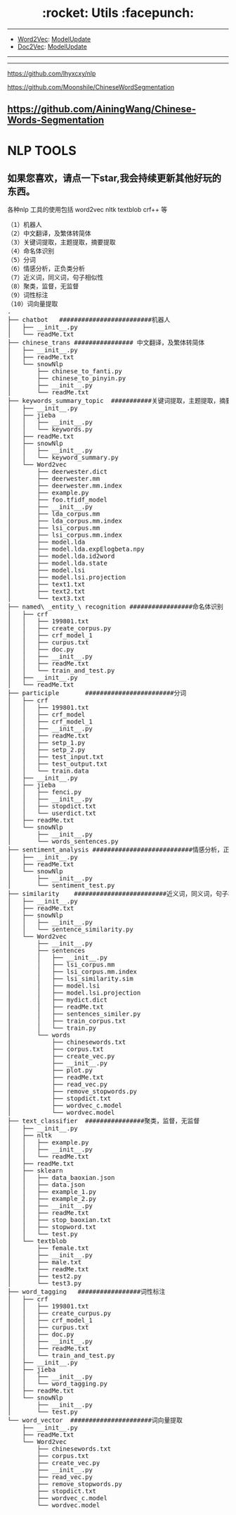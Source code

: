 <h1 align = "center">:rocket: Utils :facepunch:</h1>

---
- [Word2Vec][1]: [ModelUpdate][3]
- [Doc2Vec][2]: [ModelUpdate][3]

---
[1]: https://github.com/Jie-Yuan/AI/blob/master/8_NLP/2_WordEmbedding/1_Word2Vec/myword2vec.md
[2]: https://github.com/Jie-Yuan/AI/blob/master/8_NLP/2_WordEmbedding/6_Doc2Vec/mydoc2vec.md
[3]: https://github.com/Jie-Yuan/AI/edit/master/8_NLP/2_WordEmbedding/1_Word2Vec/model_update.md

---
https://github.com/lhyxcxy/nlp

https://github.com/Moonshile/ChineseWordSegmentation

https://github.com/AiningWang/Chinese-Words-Segmentation
---
# NLP TOOLS

## 如果您喜欢，请点一下star,我会持续更新其他好玩的东西。
各种nlp 工具的使用包括 word2vec nltk textblob crf++ 等
<pre name="code" class="python">（1）机器人
（2）中文翻译，及繁体转简体
（3）关键词提取，主题提取，摘要提取
（4）命名体识别
（5）分词
（6）情感分析，正负类分析
（7）近义词，同义词，句子相似性
（8）聚类，监督，无监督
（9）词性标注
（10）词向量提取
.
├── chatbot   #########################机器人
│&nbsp;&nbsp; ├── __init__.py
│&nbsp;&nbsp; └── readMe.txt
├── chinese_trans ################ 中文翻译，及繁体转简体
│&nbsp;&nbsp; ├── __init__.py
│&nbsp;&nbsp; ├── readMe.txt
│&nbsp;&nbsp; └── snowNlp
│&nbsp;&nbsp;     ├── chinese_to_fanti.py
│&nbsp;&nbsp;     ├── chinese_to_pinyin.py
│&nbsp;&nbsp;     ├── __init__.py
│&nbsp;&nbsp;     └── readMe.txt
├── keywords_summary_topic  ###########关键词提取，主题提取，摘要提取
│&nbsp;&nbsp; ├── __init__.py
│&nbsp;&nbsp; ├── jieba
│&nbsp;&nbsp; │&nbsp;&nbsp; ├── __init__.py
│&nbsp;&nbsp; │&nbsp;&nbsp; └── keywords.py
│&nbsp;&nbsp; ├── readMe.txt
│&nbsp;&nbsp; ├── snowNlp
│&nbsp;&nbsp; │&nbsp;&nbsp; ├── __init__.py
│&nbsp;&nbsp; │&nbsp;&nbsp; └── keyword_summary.py
│&nbsp;&nbsp; └── Word2vec
│&nbsp;&nbsp;     ├── deerwester.dict
│&nbsp;&nbsp;     ├── deerwester.mm
│&nbsp;&nbsp;     ├── deerwester.mm.index
│&nbsp;&nbsp;     ├── example.py
│&nbsp;&nbsp;     ├── foo.tfidf_model
│&nbsp;&nbsp;     ├── __init__.py
│&nbsp;&nbsp;     ├── lda_corpus.mm
│&nbsp;&nbsp;     ├── lda_corpus.mm.index
│&nbsp;&nbsp;     ├── lsi_corpus.mm
│&nbsp;&nbsp;     ├── lsi_corpus.mm.index
│&nbsp;&nbsp;     ├── model.lda
│&nbsp;&nbsp;     ├── model.lda.expElogbeta.npy
│&nbsp;&nbsp;     ├── model.lda.id2word
│&nbsp;&nbsp;     ├── model.lda.state
│&nbsp;&nbsp;     ├── model.lsi
│&nbsp;&nbsp;     ├── model.lsi.projection
│&nbsp;&nbsp;     ├── text1.txt
│&nbsp;&nbsp;     ├── text2.txt
│&nbsp;&nbsp;     └── text3.txt
├── named\ _entity_\ recognition #################命名体识别
│&nbsp;&nbsp; ├── crf
│&nbsp;&nbsp; │&nbsp;&nbsp; ├── 199801.txt
│&nbsp;&nbsp; │&nbsp;&nbsp; ├── create_corpus.py
│&nbsp;&nbsp; │&nbsp;&nbsp; ├── crf_model_1
│&nbsp;&nbsp; │&nbsp;&nbsp; ├── curpus.txt
│&nbsp;&nbsp; │&nbsp;&nbsp; ├── doc.py
│&nbsp;&nbsp; │&nbsp;&nbsp; ├── __init__.py
│&nbsp;&nbsp; │&nbsp;&nbsp; ├── readMe.txt
│&nbsp;&nbsp; │&nbsp;&nbsp; └── train_and_test.py
│&nbsp;&nbsp; ├── __init__.py
│&nbsp;&nbsp; └── readMe.txt
├── participle       ########################分词
│&nbsp;&nbsp; ├── crf
│&nbsp;&nbsp; │&nbsp;&nbsp; ├── 199801.txt
│&nbsp;&nbsp; │&nbsp;&nbsp; ├── crf_model
│&nbsp;&nbsp; │&nbsp;&nbsp; ├── crf_model_1
│&nbsp;&nbsp; │&nbsp;&nbsp; ├── __init__.py
│&nbsp;&nbsp; │&nbsp;&nbsp; ├── readMe.txt
│&nbsp;&nbsp; │&nbsp;&nbsp; ├── setp_1.py
│&nbsp;&nbsp; │&nbsp;&nbsp; ├── setp_2.py
│&nbsp;&nbsp; │&nbsp;&nbsp; ├── test_input.txt
│&nbsp;&nbsp; │&nbsp;&nbsp; ├── test_output.txt
│&nbsp;&nbsp; │&nbsp;&nbsp; └── train.data
│&nbsp;&nbsp; ├── __init__.py
│&nbsp;&nbsp; ├── jieba
│&nbsp;&nbsp; │&nbsp;&nbsp; ├── fenci.py
│&nbsp;&nbsp; │&nbsp;&nbsp; ├── __init__.py
│&nbsp;&nbsp; │&nbsp;&nbsp; ├── stopdict.txt
│&nbsp;&nbsp; │&nbsp;&nbsp; └── userdict.txt
│&nbsp;&nbsp; ├── readMe.txt
│&nbsp;&nbsp; └── snowNlp
│&nbsp;&nbsp;     ├── __init__.py
│&nbsp;&nbsp;     └── words_sentences.py
├── sentiment_analysis ###########################情感分析，正负类分析
│&nbsp;&nbsp; ├── __init__.py
│&nbsp;&nbsp; ├── readMe.txt
│&nbsp;&nbsp; └── snowNlp
│&nbsp;&nbsp;     ├── __init__.py
│&nbsp;&nbsp;     └── sentiment_test.py
├── similarity    #########################近义词，同义词，句子相似性
│&nbsp;&nbsp; ├── __init__.py
│&nbsp;&nbsp; ├── readMe.txt
│&nbsp;&nbsp; ├── snowNlp
│&nbsp;&nbsp; │&nbsp;&nbsp; ├── __init__.py
│&nbsp;&nbsp; │&nbsp;&nbsp; └── sentence_similarity.py
│&nbsp;&nbsp; └── Word2vec
│&nbsp;&nbsp;     ├── __init__.py
│&nbsp;&nbsp;     ├── sentences
│&nbsp;&nbsp;     │&nbsp;&nbsp; ├── __init__.py
│&nbsp;&nbsp;     │&nbsp;&nbsp; ├── lsi_corpus.mm
│&nbsp;&nbsp;     │&nbsp;&nbsp; ├── lsi_corpus.mm.index
│&nbsp;&nbsp;     │&nbsp;&nbsp; ├── lsi_similarity.sim
│&nbsp;&nbsp;     │&nbsp;&nbsp; ├── model.lsi
│&nbsp;&nbsp;     │&nbsp;&nbsp; ├── model.lsi.projection
│&nbsp;&nbsp;     │&nbsp;&nbsp; ├── mydict.dict
│&nbsp;&nbsp;     │&nbsp;&nbsp; ├── readMe.txt
│&nbsp;&nbsp;     │&nbsp;&nbsp; ├── sentences_similer.py
│&nbsp;&nbsp;     │&nbsp;&nbsp; ├── train_corpus.txt
│&nbsp;&nbsp;     │&nbsp;&nbsp; └── train.py
│&nbsp;&nbsp;     └── words
│&nbsp;&nbsp;         ├── chinesewords.txt
│&nbsp;&nbsp;         ├── corpus.txt
│&nbsp;&nbsp;         ├── create_vec.py
│&nbsp;&nbsp;         ├── __init__.py
│&nbsp;&nbsp;         ├── plot.py
│&nbsp;&nbsp;         ├── readMe.txt
│&nbsp;&nbsp;         ├── read_vec.py
│&nbsp;&nbsp;         ├── remove_stopwords.py
│&nbsp;&nbsp;         ├── stopdict.txt
│&nbsp;&nbsp;         ├── wordvec_c.model
│&nbsp;&nbsp;         └── wordvec.model
├── text_classifier  ################聚类，监督，无监督
│&nbsp;&nbsp; ├── __init__.py
│&nbsp;&nbsp; ├── nltk
│&nbsp;&nbsp; │&nbsp;&nbsp; ├── example.py
│&nbsp;&nbsp; │&nbsp;&nbsp; ├── __init__.py
│&nbsp;&nbsp; │&nbsp;&nbsp; └── readMe.txt
│&nbsp;&nbsp; ├── readMe.txt
│&nbsp;&nbsp; ├── sklearn
│&nbsp;&nbsp; │&nbsp;&nbsp; ├── data_baoxian.json
│&nbsp;&nbsp; │&nbsp;&nbsp; ├── data.json
│&nbsp;&nbsp; │&nbsp;&nbsp; ├── example_1.py
│&nbsp;&nbsp; │&nbsp;&nbsp; ├── example_2.py
│&nbsp;&nbsp; │&nbsp;&nbsp; ├── __init__.py
│&nbsp;&nbsp; │&nbsp;&nbsp; ├── readMe.txt
│&nbsp;&nbsp; │&nbsp;&nbsp; ├── stop_baoxian.txt
│&nbsp;&nbsp; │&nbsp;&nbsp; ├── stopword.txt
│&nbsp;&nbsp; │&nbsp;&nbsp; └── test.py
│&nbsp;&nbsp; └── textblob
│&nbsp;&nbsp;     ├── female.txt
│&nbsp;&nbsp;     ├── __init__.py
│&nbsp;&nbsp;     ├── male.txt
│&nbsp;&nbsp;     ├── readMe.txt
│&nbsp;&nbsp;     ├── test2.py
│&nbsp;&nbsp;     └── test3.py
├── word_tagging   #################词性标注
│&nbsp;&nbsp; ├── crf
│&nbsp;&nbsp; │&nbsp;&nbsp; ├── 199801.txt
│&nbsp;&nbsp; │&nbsp;&nbsp; ├── create_curpus.py
│&nbsp;&nbsp; │&nbsp;&nbsp; ├── crf_model_1
│&nbsp;&nbsp; │&nbsp;&nbsp; ├── curpus.txt
│&nbsp;&nbsp; │&nbsp;&nbsp; ├── doc.py
│&nbsp;&nbsp; │&nbsp;&nbsp; ├── __init__.py
│&nbsp;&nbsp; │&nbsp;&nbsp; ├── readMe.txt
│&nbsp;&nbsp; │&nbsp;&nbsp; └── train_and_test.py
│&nbsp;&nbsp; ├── __init__.py
│&nbsp;&nbsp; ├── jieba
│&nbsp;&nbsp; │&nbsp;&nbsp; ├── __init__.py
│&nbsp;&nbsp; │&nbsp;&nbsp; └── word_tagging.py
│&nbsp;&nbsp; ├── readMe.txt
│&nbsp;&nbsp; └── snowNlp
│&nbsp;&nbsp;     ├── __init__.py
│&nbsp;&nbsp;     └── test.py
└── word_vector  ######################词向量提取
    ├── __init__.py
    ├── readMe.txt
    └── Word2vec
        ├── chinesewords.txt
        ├── corpus.txt
        ├── create_vec.py
        ├── __init__.py
        ├── read_vec.py
        ├── remove_stopwords.py
        ├── stopdict.txt
        ├── wordvec_c.model
        └── wordvec.model</pre>
<br />


